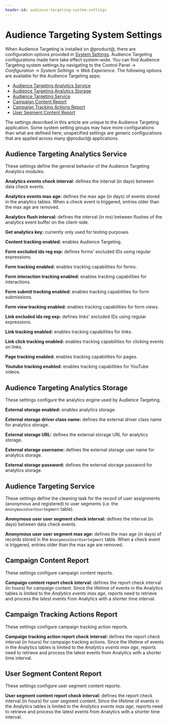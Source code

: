 ```yaml
---
header-id: audience-targeting-system-settings
---
```


# Audience Targeting System Settings

When Audience Targeting is installed on @product@, there are configuration
options provided in
[System Settings](/docs/7-0/user/-/knowledge_base/u/system-settings).
Audience Targeting configurations made here take effect system-wide. You can
find Audience Targeting system settings by navigating to the Control Panel
&rarr; *Configuration* &rarr; *System Settings* &rarr; *Web Experience*. The
following options are available for the Audience Targeting apps:

- [Audience Targeting Analytics Service](#audience-targeting-analytics-service)
- [Audience Targeting Analytics Storage](#audience-targeting-analytics-storage)
- [Audience Targeting Service](#audience-targeting-service)
- [Campaign Content Report](#campaign-content-report)
- [Campaign Tracking Actions Report](#campaign-tracking-actions-report)
- [User Segment Content Report](#user-segment-content-report)

The settings described in this article are unique to the Audience Targeting
application. Some system setting groups may have more configurations than what
are defined here; unspecified settings are generic configurations that are
applied across many @product@ applications.

## Audience Targeting Analytics Service

These settings define the general behavior of the Audience Targeting Analytics
modules.

**Analytics events check interval:** defines the interval (in days) between
data check events.

**Analytics events max age:** defines the max age (in days) of events stored
in the analytics tables. When a check event is triggered, entries older than
the max age are removed.

**Analytics flush interval:** defines the interval (in ms) between flushes of
the analytics event buffer on the client-side.

**Get analytics key:** currently only used for testing purposes.

**Content tracking enabled:** enables Audience Targeting.

**Form excluded ids reg exp:** defines forms' excluded IDs using regular
expressions.

**Form tracking enabled:** enables tracking capabilities for forms.

**Form interaction tracking enabled:** enables tracking capabilities for
interactions.

**Form submit tracking enabled:** enables tracking capabilities for form
submissions.

**Form view tracking enabled:** enables tracking capabilities for form views.

**Link excluded ids reg exp:** defines links' excluded IDs using regular
expressions.

**Link tracking enabled:** enables tracking capabilities for links.

**Link click tracking enabled:** enables tracking capabilities for clicking
events on links.

**Page tracking enabled:** enables tracking capabilities for pages.

**Youtube tracking enabled:** enables tracking capabilities for YouTube
videos.

## Audience Targeting Analytics Storage

These settings configure the analytics engine used by Audience Targeting.

**External storage enabled:** enables analytics storage.

**External storage driver class name:** defines the external driver class name
for analytics storage.

**External storage URL:** defines the external storage URL for analytics
storage.

**External storage username:** defines the external storage user name for
analytics storage.

**External storage password:** defines the external storage password for
analytics storage.

## Audience Targeting Service

These settings define the cleaning task for the record of user assignments
(anonymous and registered) to user segments (i.e. the `AnonymousUserUserSegment`
table).

**Anonymous user user segment check interval:** defines the interval (in days)
between data check events.

**Anonymous user user segment max age:** defines the max age (in days) of
records stored in the `AnonymousUserUserSegment` table. When a check event is
triggered, entries older than the max age are removed.

## Campaign Content Report

These settings configure campaign content reports.

**Campaign content report check interval:** defines the report check interval
(in hours) for campaign content. Since the lifetime of events in the Analytics
tables is limited to the *Analytics events max age*, reports need to retrieve
and process the latest events from Analytics with a shorter time interval.

## Campaign Tracking Actions Report

These settings configure campaign tracking action reports.

**Campaign tracking action report check interval:** defines the report check
interval (in hours) for campaign tracking actions. Since the lifetime of events
in the Analytics tables is limited to the *Analytics events max age*, reports
need to retrieve and process the latest events from Analytics with a shorter
time interval.

## User Segment Content Report

These settings configure user segment content reports.

**User segment content report check interval:** defines the report check
interval (in hours) for user segment content. Since the lifetime of events in
the Analytics tables is limited to the *Analytics events max age*, reports need
to retrieve and process the latest events from Analytics with a shorter time
interval.
